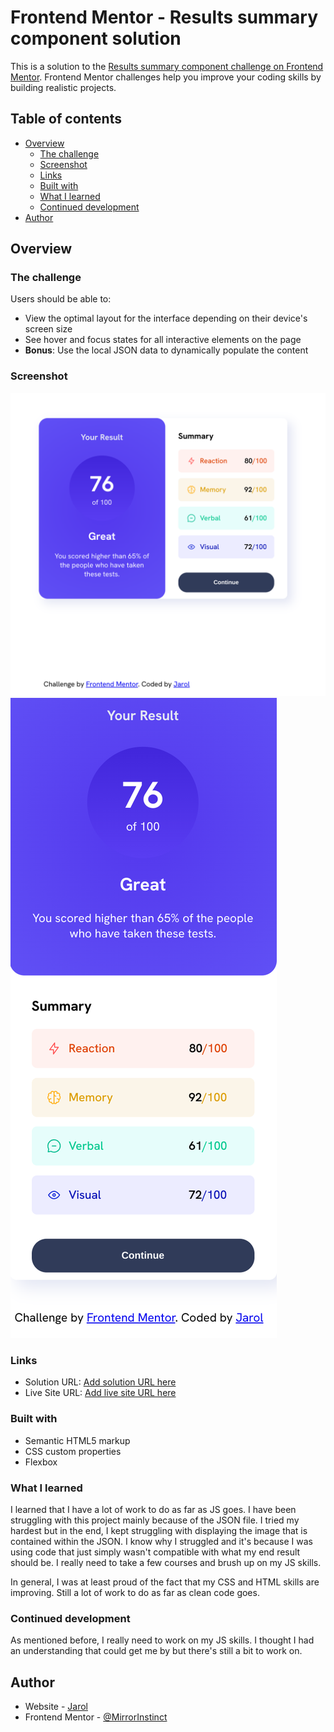 # Frontend Mentor - Results summary component solution

This is a solution to the [Results summary component challenge on Frontend Mentor](https://www.frontendmentor.io/challenges/results-summary-component-CE_K6s0maV). Frontend Mentor challenges help you improve your coding skills by building realistic projects. 

## Table of contents

- [Overview](#overview)
  - [The challenge](#the-challenge)
  - [Screenshot](#screenshot)
  - [Links](#links)
  - [Built with](#built-with)
  - [What I learned](#what-i-learned)
  - [Continued development](#continued-development)
- [Author](#author)

## Overview

### The challenge

Users should be able to:

- View the optimal layout for the interface depending on their device's screen size
- See hover and focus states for all interactive elements on the page
- **Bonus**: Use the local JSON data to dynamically populate the content

### Screenshot

![](./My%20Result%20Screenshots/My_R-S-C_Desktop_Result%20.png)
![](./My%20Result%20Screenshots/My_R-S-C_Mobile_Result.png)

### Links

- Solution URL: [Add solution URL here](https://your-solution-url.com)
- Live Site URL: [Add live site URL here](https://your-live-site-url.com)

### Built with

- Semantic HTML5 markup
- CSS custom properties
- Flexbox

### What I learned

I learned that I have a lot of work to do as far as JS goes. I have been struggling with this project mainly because of the JSON file. I tried my hardest but in the end, I kept struggling with displaying the image that is contained within the JSON. I know why I struggled and it's because I was using code that just simply wasn't compatible with what my end result should be. I really need to take a few courses and brush up on my JS skills.

In general, I was at least proud of the fact that my CSS and HTML skills are improving. Still a lot of work to do as far as clean code goes.

### Continued development

As mentioned before, I really need to work on my JS skills. I thought I had an understanding that could get me by but there's still a bit to work on.

## Author

- Website - [Jarol](https://mirrorinstinct.github.io/results-summary-component-main/)
- Frontend Mentor - [@MirrorInstinct](https://www.frontendmentor.io/home)